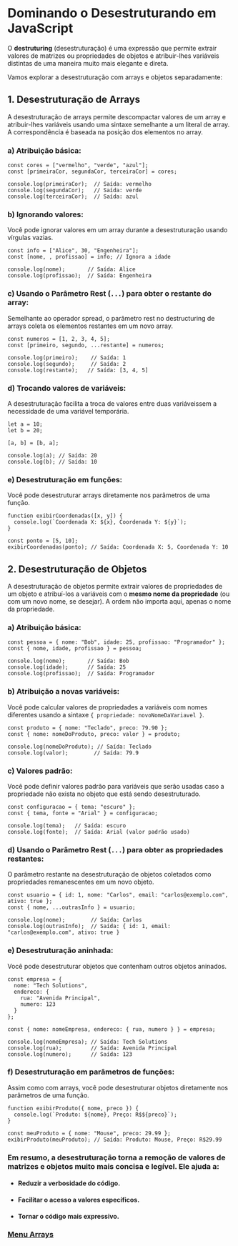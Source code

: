 # Dominando o Desestruturando em JavaScript

O **destruturing** (desestruturação) é uma expressão que permite extrair valores de matrizes ou propriedades de objetos e atribuir-lhes variáveis ​​distintas de uma maneira muito mais elegante e direta.

Vamos explorar a desestruturação com arrays e objetos separadamente:

## 1. Desestruturação de Arrays

A desestruturação de arrays permite descompactar valores de um array e atribuir-lhes variáveis ​​usando uma sintaxe semelhante a um literal de array. A correspondência é baseada na posição dos elementos no array.

### a) Atribuição básica:

```
const cores = ["vermelho", "verde", "azul"];
const [primeiraCor, segundaCor, terceiraCor] = cores;

console.log(primeiraCor);  // Saída: vermelho
console.log(segundaCor);   // Saída: verde
console.log(terceiraCor);  // Saída: azul
```

### b) Ignorando valores:

Você pode ignorar valores em um array durante a desestruturação usando vírgulas vazias.

```
const info = ["Alice", 30, "Engenheira"];
const [nome, , profissao] = info; // Ignora a idade

console.log(nome);       // Saída: Alice
console.log(profissao);  // Saída: Engenheira
```

### c) Usando o Parâmetro Rest (`...`) para obter o restante do array:

Semelhante ao operador spread, o parâmetro rest no destructuring de arrays coleta os elementos restantes em um novo array.

```
const numeros = [1, 2, 3, 4, 5];
const [primeiro, segundo, ...restante] = numeros;

console.log(primeiro);    // Saída: 1
console.log(segundo);     // Saída: 2
console.log(restante);   // Saída: [3, 4, 5]
```

### d) Trocando valores de variáveis:

A desestruturação facilita a troca de valores entre duas variáveis ​​sem a necessidade de uma variável temporária.

```
let a = 10;
let b = 20;

[a, b] = [b, a];

console.log(a); // Saída: 20
console.log(b); // Saída: 10
```

### e) Desestruturação em funções:

Você pode desestruturar arrays diretamente nos parâmetros de uma função.

```
function exibirCoordenadas([x, y]) {
  console.log(`Coordenada X: ${x}, Coordenada Y: ${y}`);
}

const ponto = [5, 10];
exibirCoordenadas(ponto); // Saída: Coordenada X: 5, Coordenada Y: 10
```

## 2. Desestruturação de Objetos

A desestruturação de objetos permite extrair valores de propriedades de um objeto e atribuí-los a variáveis ​​com o **mesmo nome da propriedade** (ou com um novo nome, se desejar). A ordem não importa aqui, apenas o nome da propriedade.

### a) Atribuição básica:

```
const pessoa = { nome: "Bob", idade: 25, profissao: "Programador" };
const { nome, idade, profissao } = pessoa;

console.log(nome);       // Saída: Bob
console.log(idade);      // Saída: 25
console.log(profissao);  // Saída: Programador
```

### b) Atribuição a novas variáveis:

Você pode calcular valores de propriedades a variáveis ​​com nomes diferentes usando a sintaxe `{ propriedade: novoNomeDaVariavel }`.

```
const produto = { nome: "Teclado", preco: 79.90 };
const { nome: nomeDoProduto, preco: valor } = produto;

console.log(nomeDoProduto); // Saída: Teclado
console.log(valor);        // Saída: 79.9
```

### c) Valores padrão:

Você pode definir valores padrão para variáveis ​​que serão usadas caso a propriedade não exista no objeto que está sendo desestruturado.

```
const configuracao = { tema: "escuro" };
const { tema, fonte = "Arial" } = configuracao;

console.log(tema);   // Saída: escuro
console.log(fonte);  // Saída: Arial (valor padrão usado)
```

### d) Usando o Parâmetro Rest (`...`) para obter as propriedades restantes:

O parâmetro restante na desestruturação de objetos coletados como propriedades remanescentes em um novo objeto.

```
const usuario = { id: 1, nome: "Carlos", email: "carlos@exemplo.com", ativo: true };
const { nome, ...outrasInfo } = usuario;

console.log(nome);        // Saída: Carlos
console.log(outrasInfo);  // Saída: { id: 1, email: "carlos@exemplo.com", ativo: true }
```

### e) Desestruturação aninhada:

Você pode desestruturar objetos que contenham outros objetos aninados.

```
const empresa = {
  nome: "Tech Solutions",
  endereco: {
    rua: "Avenida Principal",
    numero: 123
  }
};

const { nome: nomeEmpresa, endereco: { rua, numero } } = empresa;

console.log(nomeEmpresa); // Saída: Tech Solutions
console.log(rua);         // Saída: Avenida Principal
console.log(numero);      // Saída: 123
```

### f) Desestruturação em parâmetros de funções:

Assim como com arrays, você pode desestruturar objetos diretamente nos parâmetros de uma função.

```
function exibirProduto({ nome, preco }) {
  console.log(`Produto: ${nome}, Preço: R$${preco}`);
}

const meuProduto = { nome: "Mouse", preco: 29.99 };
exibirProduto(meuProduto); // Saída: Produto: Mouse, Preço: R$29.99
```

### Em resumo, a desestruturação torna a remoção de valores de matrizes e objetos muito mais concisa e legível. Ele ajuda a:

- #### Reduzir a verbosidade do código.
- #### Facilitar o acesso a valores específicos.
- #### Tornar o código mais expressivo.

### [Menu Arrays](../menu.md)
